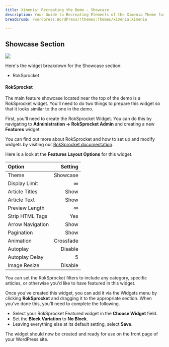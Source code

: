 ```yaml
---
title: Ximenia: Recreating the Demo - Showcase
description: Your Guide to Recreating Elements of the Ximenia Theme for WordPress
breadcrumb: /wordpress:WordPress/!themes:Themes/ximenia:Ximenia

---
```


Showcase Section
-----
![][demo2]

Here's the widget breakdown for the Showcase section:

* RokSprocket

#### RokSprocket
The main feature showcase located near the top of the demo is a RokSprocket widget. You'll need to do two things to prepare this widget so that it looks similar to the one in the demo.

First, you'll need to create the RokSprocket Widget. You can do this by navigating to **Administration -> RokSprocket Admin** and creating a new **Features** widget. 

You can find out more about RokSprocket and how to set up and modify widgets by visiting our [RokSprocket documentation][roksprocket].

Here is a look at the **Features Layout Options** for this widget.

| Option | Setting |
|:-------|------:|
| Theme | Showcase |
| Display Limit | ∞ |
| Article Titles | Show |
| Article Text | Show |
| Preview Length | ∞ |
| Strip HTML Tags | Yes |
| Arrow Navigation | Show |
| Pagination | Show |
| Animation | Crossfade |
| Autoplay | Disable |
| Autoplay Delay | 5 |
| Image Resize | Disable |

You can set the RokSprocket filters to include any category, specific articles, or otherwise you'd like to have featured in this widget.

Once you've created this widget, you can add it via the Widgets menu by clicking **RokSprocket** and dragging it to the appropriate section. When you've done this, you'll need to complete the following.

* Select your RokSprocket Featured widget in the **Choose Widget** field.
* Set the **Block Variation** to **No Block**.
* Leaving everything else at its default setting, select **Save**.

The widget should now be created and ready for use on the front page of your WordPress site.

[demo2]: assets/demo_widget_2.jpeg
[roksprocket]: ../../plugins/roksprocket/